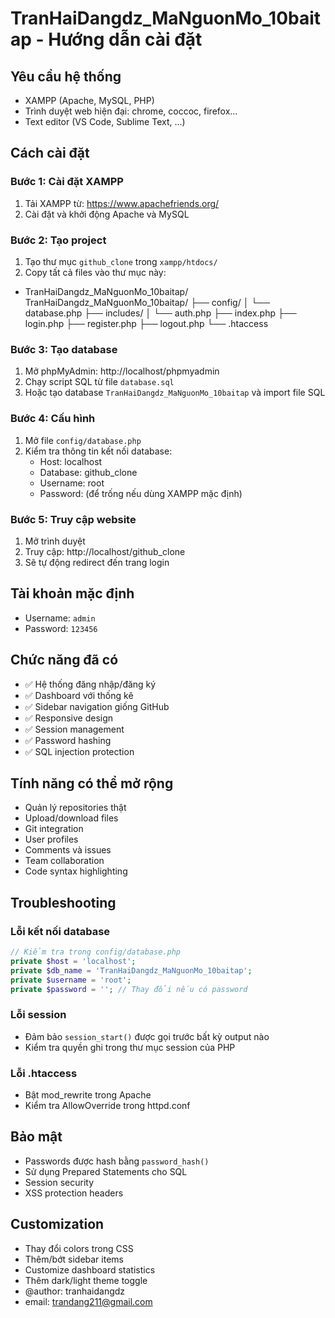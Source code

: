 # TranHaiDangdz_MaNguonMo_10baitap - Hướng dẫn cài đặt

## Yêu cầu hệ thống
- XAMPP (Apache, MySQL, PHP)
- Trình duyệt web hiện đại: chrome, coccoc, firefox...
- Text editor (VS Code, Sublime Text, ...)

## Cách cài đặt

### Bước 1: Cài đặt XAMPP
1. Tải XAMPP từ: https://www.apachefriends.org/
2. Cài đặt và khởi động Apache và MySQL

### Bước 2: Tạo project
1. Tạo thư mục `github_clone` trong `xampp/htdocs/`
2. Copy tất cả files vào thư mục này:
- TranHaiDangdz_MaNguonMo_10baitap/
TranHaiDangdz_MaNguonMo_10baitap/
├── config/
│   └── database.php
├── includes/
│   └── auth.php
├── index.php
├── login.php
├── register.php
├── logout.php
└── .htaccess

### Bước 3: Tạo database
1. Mở phpMyAdmin: http://localhost/phpmyadmin
2. Chạy script SQL từ file `database.sql`
3. Hoặc tạo database `TranHaiDangdz_MaNguonMo_10baitap` và import file SQL

### Bước 4: Cấu hình
1. Mở file `config/database.php`
2. Kiểm tra thông tin kết nối database:
   - Host: localhost
   - Database: github_clone
   - Username: root
   - Password: (để trống nếu dùng XAMPP mặc định)

### Bước 5: Truy cập website
1. Mở trình duyệt
2. Truy cập: http://localhost/github_clone
3. Sẽ tự động redirect đến trang login

## Tài khoản mặc định
- Username: `admin`
- Password: `123456`

## Chức năng đã có
- ✅ Hệ thống đăng nhập/đăng ký
- ✅ Dashboard với thống kê
- ✅ Sidebar navigation giống GitHub
- ✅ Responsive design
- ✅ Session management
- ✅ Password hashing
- ✅ SQL injection protection

## Tính năng có thể mở rộng
- Quản lý repositories thật
- Upload/download files
- Git integration
- User profiles
- Comments và issues
- Team collaboration
- Code syntax highlighting

## Troubleshooting

### Lỗi kết nối database
```php
// Kiểm tra trong config/database.php
private $host = 'localhost';
private $db_name = 'TranHaiDangdz_MaNguonMo_10baitap';
private $username = 'root';
private $password = ''; // Thay đổi nếu có password
```

### Lỗi session
- Đảm bảo `session_start()` được gọi trước bất kỳ output nào
- Kiểm tra quyền ghi trong thư mục session của PHP

### Lỗi .htaccess
- Bật mod_rewrite trong Apache
- Kiểm tra AllowOverride trong httpd.conf

## Bảo mật
- Passwords được hash bằng `password_hash()`
- Sử dụng Prepared Statements cho SQL
- Session security
- XSS protection headers

## Customization
- Thay đổi colors trong CSS
- Thêm/bớt sidebar items
- Customize dashboard statistics
- Thêm dark/light theme toggle
- @author: tranhaidangdz
- email: trandang211@gmail.com
